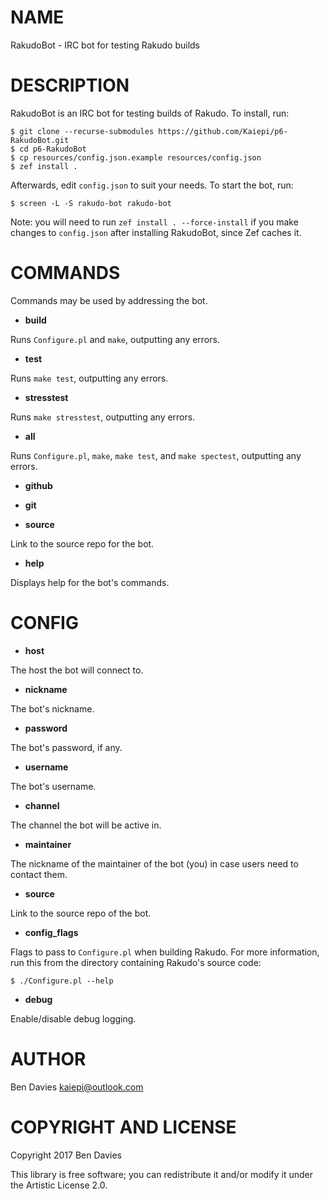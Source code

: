 NAME
====

RakudoBot - IRC bot for testing Rakudo builds

DESCRIPTION
===========

RakudoBot is an IRC bot for testing builds of Rakudo. To install, run:

    $ git clone --recurse-submodules https://github.com/Kaiepi/p6-RakudoBot.git
    $ cd p6-RakudoBot
    $ cp resources/config.json.example resources/config.json
    $ zef install .

Afterwards, edit `config.json` to suit your needs. To start the bot, run:

    $ screen -L -S rakudo-bot rakudo-bot

Note: you will need to run `zef install . --force-install` if you make changes to `config.json` after installing RakudoBot, since Zef caches it.

COMMANDS
========

Commands may be used by addressing the bot.

  * **build**

Runs `Configure.pl` and `make`, outputting any errors.

  * **test**

Runs `make test`, outputting any errors.

  * **stresstest**

Runs `make stresstest`, outputting any errors.

  * **all**

Runs `Configure.pl`, `make`, `make test`, and `make spectest`, outputting any errors.

  * **github**

  * **git**

  * **source**

Link to the source repo for the bot.

  * **help**

Displays help for the bot's commands.

CONFIG
======

  * **host**

The host the bot will connect to.

  * **nickname**

The bot's nickname.

  * **password**

The bot's password, if any.

  * **username**

The bot's username.

  * **channel**

The channel the bot will be active in.

  * **maintainer**

The nickname of the maintainer of the bot (you) in case users need to contact them.

  * **source**

Link to the source repo of the bot.

  * **config_flags**

Flags to pass to `Configure.pl` when building Rakudo. For more information, run this from the directory containing Rakudo's source code:

    $ ./Configure.pl --help

  * **debug**

Enable/disable debug logging.

AUTHOR
======

Ben Davies <kaiepi@outlook.com>

COPYRIGHT AND LICENSE
=====================

Copyright 2017 Ben Davies

This library is free software; you can redistribute it and/or modify it under the Artistic License 2.0.

